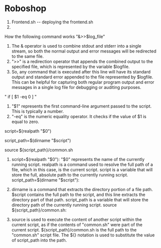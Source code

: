 # Roboshop

1. Frontend.sh -- deploying the frontend.sh
2. 

How the following command  works "&>>$log_file"

1. The & operator is used to combine stdout and stderr into a single stream, so both the normal output and error messages will be redirected to the same file.
2. ">>" is a redirection operator that appends the combined output to the specified file, which is represented by the variable $logfile.
3. So, any command that is executed after this line will have its standard output and standard error appended to the file represented by $logfile. This can be helpful for capturing both regular program output and error messages in a single log file for debugging or auditing purposes.

" if [ $1 -eq 0 ] "
    
1. "$1" represents the first command-line argument passed to the script. This is typically a number.
2. "-eq" is the numeric equality operator. It checks if the value of $1 is equal to zero.

 script=$(realpath "$0")

 script_path=$(dirname "$script")

 source ${script_path}/common.sh

1. script=$(realpath "$0"):
    "$0" represents the name of the currently running script.
realpath is a command used to resolve the full path of a file, which in this case, is the current script.
script is a variable that will store the full, absolute path to the currently running script.
script_path=$(dirname "$script"):

2. dirname is a command that extracts the directory portion of a file path.
$script contains the full path to the script, and this line extracts the directory part of that path.
script_path is a variable that will store the directory path of the currently running script.
source ${script_path}/common.sh:

3. source is used to execute the content of another script within the current script, as if the contents of "common.sh" were part of the current script.
${script_path}/common.sh is the full path to the "common.sh" script file. The ${} notation is used to substitute the value of script_path into the path.

